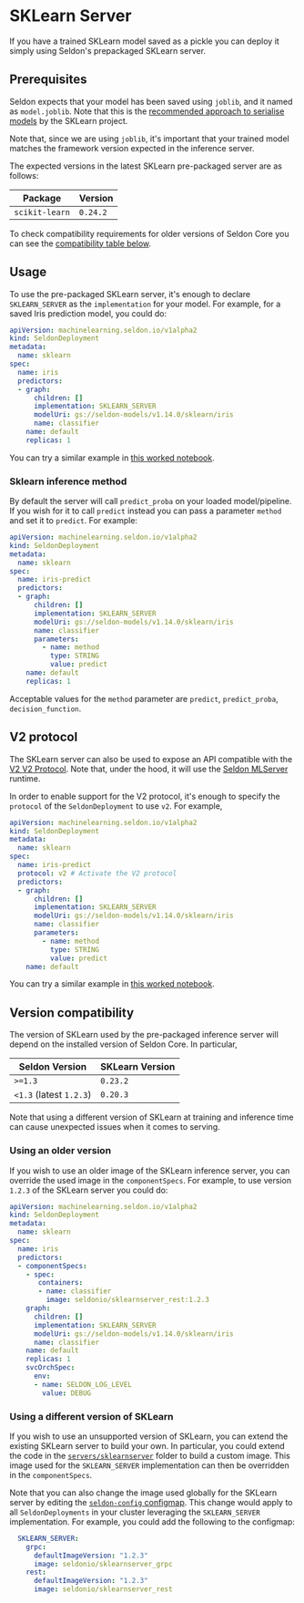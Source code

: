 # SKLearn Server

If you have a trained SKLearn model saved as a pickle you can deploy it simply
using Seldon's prepackaged SKLearn server.

## Prerequisites

Seldon expects that your model has been saved using `joblib`, and it named as
`model.joblib`. 
Note that this is the [recommended approach to serialise
models](https://scikit-learn.org/stable/modules/model_persistence.html) by the
SKLearn project.

Note that, since we are using `joblib`, it's important that your trained model
matches the framework version expected in the inference server.

The expected versions in the latest SKLearn pre-packaged server are as follows:

| Package | Version |
| ------ | ----- |
| `scikit-learn` | `0.24.2` |

To check compatibility requirements for older versions of Seldon Core you can
see the [compatibility table below](#version-compatibility).

## Usage

To use the pre-packaged SKLearn server, it's enough to declare `SKLEARN_SERVER`
as the `implementation` for your model.
For example, for a saved Iris prediction model, you could do:

```yaml
apiVersion: machinelearning.seldon.io/v1alpha2
kind: SeldonDeployment
metadata:
  name: sklearn
spec:
  name: iris
  predictors:
  - graph:
      children: []
      implementation: SKLEARN_SERVER
      modelUri: gs://seldon-models/v1.14.0/sklearn/iris
      name: classifier
    name: default
    replicas: 1

```

You can try a similar example in [this worked
notebook](../examples/server_examples.html).

### Sklearn inference method

By default the server will call `predict_proba` on your loaded model/pipeline.
If you wish for it to call `predict` instead you can pass a parameter `method`
and set it to `predict`.
For example:

```yaml
apiVersion: machinelearning.seldon.io/v1alpha2
kind: SeldonDeployment
metadata:
  name: sklearn
spec:
  name: iris-predict
  predictors:
  - graph:
      children: []
      implementation: SKLEARN_SERVER
      modelUri: gs://seldon-models/v1.14.0/sklearn/iris
      name: classifier
      parameters:
        - name: method
          type: STRING
          value: predict
    name: default
    replicas: 1
```

Acceptable values for the `method` parameter are `predict`, `predict_proba`,
`decision_function`.


## V2 protocol

The SKLearn server can also be used to expose an API compatible with the [V2
V2 Protocol](../graph/protocols.md#v2-protocol).
Note that, under the hood, it will use the [Seldon
MLServer](https://github.com/SeldonIO/MLServer) runtime.

In order to enable support for the V2 protocol, it's enough to
specify the `protocol` of the `SeldonDeployment` to use `v2`.
For example,

```yaml
apiVersion: machinelearning.seldon.io/v1alpha2
kind: SeldonDeployment
metadata:
  name: sklearn
spec:
  name: iris-predict
  protocol: v2 # Activate the V2 protocol
  predictors:
  - graph:
      children: []
      implementation: SKLEARN_SERVER
      modelUri: gs://seldon-models/v1.14.0/sklearn/iris
      name: classifier
      parameters:
        - name: method
          type: STRING
          value: predict
    name: default
```

You can try a similar example in [this worked
notebook](../examples/server_examples.html).

## Version compatibility

The version of SKLearn used by the pre-packaged inference server will depend on
the installed version of Seldon Core.
In particular, 

| Seldon Version | SKLearn Version |
| -------------- | --------------- |
| `>=1.3`          | `0.23.2`          |
| `<1.3` (latest `1.2.3`)          | `0.20.3`          |

Note that using a different version of SKLearn at training and inference time
can cause unexpected issues when it comes to serving.

### Using an older version

If you wish to use an older image of the SKLearn inference server, you can
override the used image in the `componentSpecs`.
For example, to use version `1.2.3` of the SKLearn server you could do:

```yaml
apiVersion: machinelearning.seldon.io/v1alpha2
kind: SeldonDeployment
metadata:
  name: sklearn
spec:
  name: iris
  predictors:
  - componentSpecs:
    - spec:
       containers:
       - name: classifier
         image: seldonio/sklearnserver_rest:1.2.3
    graph:
      children: []
      implementation: SKLEARN_SERVER
      modelUri: gs://seldon-models/v1.14.0/sklearn/iris
      name: classifier
    name: default
    replicas: 1
    svcOrchSpec: 
      env: 
      - name: SELDON_LOG_LEVEL
        value: DEBUG
```

### Using a different version of SKLearn

If you wish to use an unsupported version of SKLearn, you can extend the
existing SKLearn server to build your own. 
In particular, you could extend the code in the
[`servers/sklearnserver`](https://github.com/SeldonIO/seldon-core/tree/master/servers/sklearnserver)
folder to build a custom image.
This image used for the `SKLEARN_SERVER` implementation can then be overridden
in the `componentSpecs`.

Note that you can also change the image used globally for the SKLearn server by
editing the [`seldon-config` configmap](custom.md).
This change would apply to all `SeldonDeployments` in your cluster leveraging
the `SKLEARN_SERVER` implementation.
For example, you could add the following to the configmap:

```yaml
  SKLEARN_SERVER:
    grpc:
      defaultImageVersion: "1.2.3"
      image: seldonio/sklearnserver_grpc
    rest:
      defaultImageVersion: "1.2.3"
      image: seldonio/sklearnserver_rest
```
